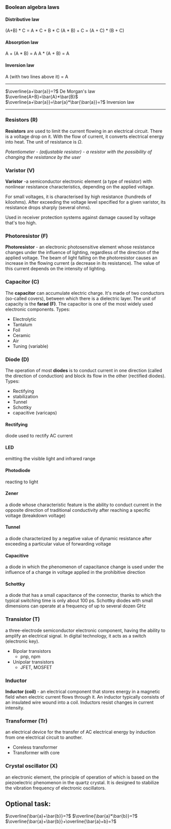 ### Boolean algebra laws
#### Distributive law
(A+B) * C = A * C + B * C
(A * B) + C = (A + C) * (B + C)

#### Absorption law
A + (A * B) = A
A * (A + B) = A

#### Inversion law
A (with two lines above it) = A

---

$\overline{a+\bar{a}}=?$ 
De Morgan's law $\overline{A+B}=\bar{A}*\bar{B}$
$\overline{a+\bar{a}}=\bar{a}*\bar{\bar{a}}=?$ 
Inversion law

---

### Resistors (R)
**Resistors** are used to limit the current flowing in an electrical circuit. There is a voltage drop on it. With the flow of current, it converts electrical energy into heat.
The unit of resistance is $\Omega$.

*Potentiometer - (adjustable resistor) - a resistor with the possibility of changing the resistance by the user*

### Varistor (V)
**Varistor** -a semiconductor electronic element (a type of resistor) with nonlinear resistance characteristics, depending on the applied voltage.

For small voltages, it is characterised by high resistance (hundreds of kiloohms). After exceeding the voltage level specified for a given varistor, its resistance drops sharply (several ohms).

Used in receiver protection systems against damage caused by voltage that's too high.

### Photoresistor (F)
**Photoresistor** - an electronic photosensitive element whose resistance changes under the influence of lighting, regardless of the direction of the applied voltage. The beam of light falling on the photoresistor causes an increase in the flowing current (a decrease in its resistance). The value of this current depends on the intensity of lighting.

### Capacitor (C)
The **capacitor** can accumulate electric charge. It's made of two conductors (so-called covers), between which there is a dielectric layer. The unit of capacity is the **farad (F)**.
The capacitor is one of the most widely used electronic components.
Types:
+ Electrolytic
+ Tantalum
+ Foil
+ Ceramic
+ Air
+ Tuning (variable)

### Diode (D)
The operation of most **diodes** is to conduct current in one direction (called the direction of conduction) and block its flow in the other (rectified diodes).
Types:
+ Rectifying
+ stabilization
+ Tunnel
+ Schottky
+ capacitive (varicaps)

#### Rectifying
diode used to rectify AC current
#### LED
emitting the visible light and infrared range
#### Photodiode
reacting to light
#### Zener
a diode whose characteristic feature is the ability to conduct current in the opposite direction of traditional conductivity after reaching a specific voltage (breakdown voltage)
#### Tunnel
a diode characterized by a negative value of dynamic resistance after exceeding a particular value of forwarding voltage
#### Capacitive
a diode in which the phenomenon of capacitance change is used under the influence of a change in voltage applied in the prohibitive direction
#### Schottky
a diode that has a small capacitance of the connector, thanks to which the typical switching time is only about 100 ps. Schottky diodes with small dimensions can operate at a frequency of up to several dozen GHz

### Transistor (T)
a three-electrode semiconductor electronic component, having the ability to amplify an electrical signal.
In digital technology, it acts as a switch (electronic key).
+ Bipolar transistors
	+ pnp, npm
+ Unipolar transistors
	+ JFET, MOSFET

### Inductor
**Inductor (coil)** - an electrical component that stores energy in a magnetic field when electric current flows through it. An inductor typically consists of an insulated wire wound into a coil.
Inductors resist changes in current intensity.

### Transformer (Tr)
an electrical device for the transfer of AC electrical energy by induction from one electrical circuit to another.
+ Coreless transformer
+ Transformer with core
### Crystal oscillator (X)
an electronic element, the principle of operation of which is based on the piezoelectric phenomenon in the quartz crystal. It is designed to stabilize the vibration frequency of electronic oscillators.

## Optional task:
$\overline{\bar{a}+\bar{b}}=?$ 
$\overline{\bar{a}*\bar{b}}=?$ 
$\overline{\bar{a}+\bar{b}}+\overline{\bar{a}+b}=?$ 